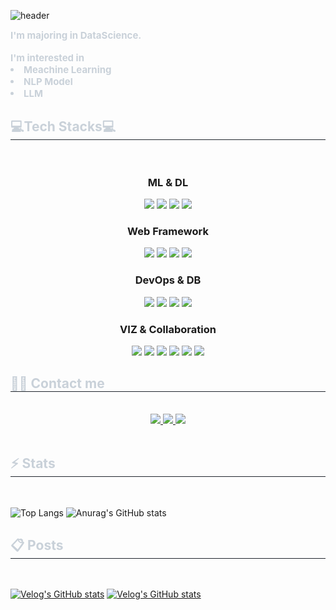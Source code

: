 
![header](https://capsule-render.vercel.app/api?type=cylinder&color=d6b1fa&height=300&section=header&text=%20Jeongwon's%20GitHub%20&fontSize=90)
<div style="text-align: left;"> 
    <div style="font-weight: 700; font-size: 15px; text-align: left; color: #c9d1d9;"> I'm majoring in DataScience. </div> 
  <br>
   <div style="font-weight: 700; font-size: 15px; text-align: left; color: #c9d1d9;"> I'm interested in <li> Meachine Learning</li><li> NLP Model </li><li> LLM</li> </div> 
    </div>
    <div style="text-align: left;">
    <h2 style="border-bottom: 1px solid #21262d; color: #c9d1d9;"> 💻Tech Stacks💻 </h2> <br> 
    <div align= "center">
    <div style="margin: 0 auto; text-align: center;" align= "center"> 
            <h3> ML & DL</h3>
           <img src="https://img.shields.io/badge/Python-3776AB?style=for-the-badge&logo=Python&logoColor=white">
          <img src="https://img.shields.io/badge/PyTorch-EE4C2C?style=for-the-badge&logo=PyTorch&logoColor=white">
          <img src="https://img.shields.io/badge/Tensorflow-FF6F00?style=for-the-badge&logo=Tensorflow&logoColor=white">
          <img src="https://img.shields.io/badge/sklearn-F7931E?style=for-the-badge&logo=scikitlearn&logoColor=white">
         <br>
            <h3> Web Framework </h3>
          <img src="https://img.shields.io/badge/FastAPI-009688?style=for-the-badge&logo=FastAPI&logoColor=white">
          <img src="https://img.shields.io/badge/django-092E20?style=for-the-badge&logo=django&logoColor=white">
          <img src="https://img.shields.io/badge/flask-3BABC3?style=for-the-badge&logo=flask&logoColor=white">
          <img src="https://img.shields.io/badge/streamlit-FF4B4B?style=for-the-badge&logo=streamlit&logoColor=white">
          <br> 
        <h3> DevOps & DB </h3>
          <img src="https://img.shields.io/badge/Amazon_AWS-FF9900?style=for-the-badge&logo=amazonaws&logoColor=white">
          <img src="https://img.shields.io/badge/Docker-2496ED?style=for-the-badge&logo=Docker&logoColor=white">
          <img src="https://img.shields.io/badge/MongoDB-47A248?style=for-the-badge&logo=MongoDB&logoColor=white">
          <img src="https://img.shields.io/badge/MySQL-4479A1?style=for-the-badge&logo=MySQL&logoColor=white">
        <br>
        <h3> VIZ & Collaboration</h3>
        <img src="https://img.shields.io/badge/Tableau-E97627?style=for-the-badge&logo=Tableau&logoColor=white">
        <img src="https://img.shields.io/badge/Visual_Studio_Code-0078D4?style=for-the-badge&logo=visual%20studio%20code&logoColor=white">
         <img src ="https://img.shields.io/badge/Slack-4A154B?style=for-the-badge&logo=slack&logoColor=white"> 
        <img src="https://img.shields.io/badge/Git-F05032?style=for-the-badge&logo=Git&logoColor=white">
        <img src="https://img.shields.io/badge/github-181717?style=for-the-badge&logo=github&logoColor=white">
        <img src ="https://img.shields.io/badge/Notion-000000?style=for-the-badge&logo=notion&logoColor=white">
    </div>
    </div>
    </div>
    <div style="text-align: left;">
    <h2 style="border-bottom: 1px solid #21262d; color: #c9d1d9;"> 🧑‍💻 Contact me </h2> <br> 
    <div align= "center"> <a href=https://velog.io/@j2982477/posts> <img src="https://img.shields.io/badge/Velog-20C997?style=for-the-badge&logo=Velog&logoColor=white&link=https://velog.io/@j2982477/posts"> </a>
         <a href=https://www.notion.so/1cb7bf58e67180e0bec8c7b0f2f78df2> <img src="https://img.shields.io/badge/Notion-000000?style=for-the-badge&logo=Notion&logoColor=white&link=https://www.notion.so/1cb7bf58e67180e0bec8c7b0f2f78df2"> </a>
         <a href=mailto:j2982477j@gmail.com> <img src="https://img.shields.io/badge/Gmail-EA4335?style=for-the-badge&logo=Gmail&logoColor=white&link=mailto:j2982477j@gmail.com"> </a>
          </div>  <br> 
    </div>

<h2 style="border-bottom: 1px solid #21262d; color: #c9d1d9;"> ⚡️ Stats </h2> <br> 

![Top Langs](https://github-readme-stats.vercel.app/api/top-langs/?username=p-garden&hide=c%2B%2B,css&langs_count=5)
![Anurag's GitHub stats](https://github-readme-stats.vercel.app/api?username=p-garden&show_icons=true&hide=&theme=dracula)


<h2 style="border-bottom: 1px solid #21262d; color: #c9d1d9;"> 📋 Posts </h2> <br> 


[![Velog's GitHub stats](https://velog-readme-stats.vercel.app/api?name=j2982477)](https://github.com/j2982477/velog-readme-stats)
[![Velog's GitHub stats](https://velog-readme-stats.vercel.app/api/list?name=j2982477)](https://velog.io/@j2982477)
<!--
**p-garden/p-garden** is a ✨ _special_ ✨ repository because its `README.md` (this file) appears on your GitHub profile.

Here are some ideas to get you started:

- 🔭 I’m currently working on ...
- 🌱 I’m currently learning ...
- 👯 I’m looking to collaborate on ...
- 🤔 I’m looking for help with ...
- 💬 Ask me about ...
- 📫 How to reach me: ...
- 😄 Pronouns: ...
- ⚡ Fun fact: ...
-->
